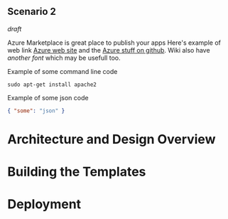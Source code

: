 ## Scenario 2

*draft*

Azure Marketplace is great place to publish your apps 
Here's example of web link [Azure web site](http://azure.microsoft.com//) and the [Azure stuff on github](http://azure.github.io/).
Wiki also have *another font* which may be usefull too.


Example of some command line code 

    sudo apt-get install apache2

Example of some json code
```json
{ "some": "json" }
```

# Architecture and Design Overview 

# Building the Templates 

# Deployment 

